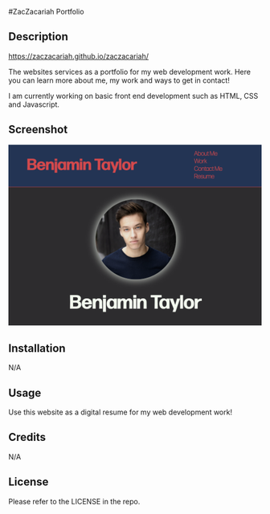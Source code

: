#ZacZacariah Portfolio

## Description

https://zaczacariah.github.io/zaczacariah/

The websites services as a portfolio for my web development work. Here you can learn more about me, my work and ways to get in contact!

I am currently working on basic front end development such as HTML, CSS and Javascript.

## Screenshot
![alt text](./assets/images/screenshot.png)

## Installation

N/A

## Usage

Use this website as a digital resume for my web development work!

## Credits

N/A

## License

Please refer to the LICENSE in the repo.
 
